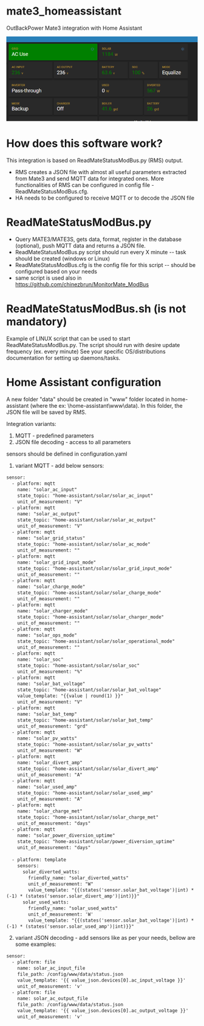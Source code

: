 # mate3_homeassistant
 OutBackPower Mate3 integration with Home Assistant

![Home Assistant](/docs/ha.PNG)

#  How does this software work?
This integration is based on ReadMateStatusModBus.py (RMS) output.
- RMS creates a JSON file with almost all useful parameters extracted from Mate3 and send MQTT data for integrated ones. More functionalities of RMS can be configured in config file - ReadMateStatusModBus.cfg.
- HA needs to be configured to receive MQTT or to decode the JSON file

# ReadMateStatusModBus.py
- Query MATE3/MATE3S, gets data, format, register in the database (optional), push MQTT data and returns a JSON file.
- ReadMateStatusModBus.py script should run every X minute -- task should be created (windows or Linux)
- ReadMateStatusModBus.cfg is the config file for this script -- should be configured based on your needs
- same script is used also in https://github.com/chinezbrun/MonitorMate_ModBus

ReadMateStatusModBus.sh (is not mandatory)
===========
Example of LINUX script that can be used to start ReadMateStatusModBus.py. The script should run with desire update frequency (ex. every minute)
See your specific OS/distributions documentation for setting up daemons/tasks.

# Home Assistant configuration
A new folder "data" should be created in "www" folder located in home-assistant (where the ex: \home-assistant\www\data). In this folder, the JSON file will be saved by RMS.

Integration variants:
1. MQTT - predefined parameters
2. JSON file decoding - access to all parameters

sensors should be defined in configuration.yaml
1. variant MQTT - add below sensors:
~~~
sensor:
  - platform: mqtt
    name: "solar_ac_input"
    state_topic: "home-assistant/solar/solar_ac_input"
    unit_of_measurement: "V"
  - platform: mqtt
    name: "solar_ac_output"
    state_topic: "home-assistant/solar/solar_ac_output"
    unit_of_measurement: "V"  
  - platform: mqtt
    name: "solar_grid_status"
    state_topic: "home-assistant/solar/solar_ac_mode"
    unit_of_measurement: ""
  - platform: mqtt
    name: "solar_grid_input_mode"
    state_topic: "home-assistant/solar/solar_grid_input_mode"
    unit_of_measurement: ""
  - platform: mqtt
    name: "solar_charge_mode"
    state_topic: "home-assistant/solar/solar_charge_mode"
    unit_of_measurement: ""
  - platform: mqtt
    name: "solar_charger_mode"
    state_topic: "home-assistant/solar/solar_charger_mode"
    unit_of_measurement: ""
  - platform: mqtt
    name: "solar_ops_mode"
    state_topic: "home-assistant/solar/solar_operational_mode"
    unit_of_measurement: ""
  - platform: mqtt
    name: "solar_soc"
    state_topic: "home-assistant/solar/solar_soc"
    unit_of_measurement: "%"
  - platform: mqtt
    name: "solar_bat_voltage"
    state_topic: "home-assistant/solar/solar_bat_voltage"
    value_template: "{{value | round(1) }}"
    unit_of_measurement: "V"
  - platform: mqtt
    name: "solar_bat_temp"
    state_topic: "home-assistant/solar/solar_bat_temp"
    unit_of_measurement: "grd"
  - platform: mqtt
    name: "solar_pv_watts"
    state_topic: "home-assistant/solar/solar_pv_watts"
    unit_of_measurement: "W"    
  - platform: mqtt
    name: "solar_divert_amp"
    state_topic: "home-assistant/solar/solar_divert_amp"
    unit_of_measurement: "A"  
  - platform: mqtt
    name: "solar_used_amp"
    state_topic: "home-assistant/solar/solar_used_amp"
    unit_of_measurement: "A"  
  - platform: mqtt
    name: "solar_charge_met"
    state_topic: "home-assistant/solar/solar_charge_met"
    unit_of_measurement: "days"
  - platform: mqtt
    name: "solar_power_diversion_uptime"
    state_topic: "home-assistant/solar/power_diversion_uptime"
    unit_of_measurement: "days"

  - platform: template
    sensors:
      solar_diverted_watts:
        friendly_name: "solar_diverted_watts"
        unit_of_measurement: "W"
        value_template: "{{(states('sensor.solar_bat_voltage')|int) * (-1) * (states('sensor.solar_divert_amp')|int)}}"
      solar_used_watts:
        friendly_name: "solar_used_watts"
        unit_of_measurement: 'W'
        value_template: "{{(states('sensor.solar_bat_voltage')|int) * (-1) * (states('sensor.solar_used_amp')|int)}}"
~~~

2. variant JSON decoding - add sensors like as per your needs, bellow are some examples:

~~~
sensor:
  - platform: file
    name: solar_ac_input_file
    file_path: /config/www/data/status.json
    value_template: '{{ value_json.devices[0].ac_input_voltage }}'
    unit_of_measurement: 'v'  
  - platform: file
    name: solar_ac_output_file
    file_path: /config/www/data/status.json
    value_template: '{{ value_json.devices[0].ac_output_voltage }}'
    unit_of_measurement: 'v'
~~~
